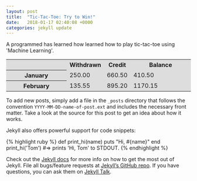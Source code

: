 ```yaml
---
layout: post
title:  "Tic-Tac-Toe: Try to Win!"
date:   2018-01-17 02:40:08 +0000
categories: jekyll update
---
```

A programmed has learned how learned how to play tic-tac-toe using 'Machine Learning'. 


<html>
	<head>
		<title>Width and Spacing</title>
		<style type="text/css">
			th, td {
				background-color: #dddddd;}
		</style>
	</head>
	<body>
		<table width="400" cellpadding="10" cellspacing="5">
			<tr>
				<th width="150"></th>
				<th>Withdrawn</th>
				<th>Credit</th>
				<th width="150">Balance</th>
			</tr>
			<tr>
				<th>January</th>
				<td>250.00</td>
				<td>660.50</td>
				<td>410.50</td>
			</tr>
			<tr>
				<th>February</th>
				<td>135.55</td>
				<td>895.20</td>
				<td>1170.15</td>
			</tr>
		</table>
	</body>
</html>

To add new posts, simply add a file in the `_posts` directory that follows the convention `YYYY-MM-DD-name-of-post.ext` and includes the necessary front matter. Take a look at the source for this post to get an idea about how it works.

Jekyll also offers powerful support for code snippets:

{% highlight ruby %}
def print_hi(name)
  puts "Hi, #{name}"
end
print_hi('Tom')
#=> prints 'Hi, Tom' to STDOUT.
{% endhighlight %}

Check out the [Jekyll docs][jekyll-docs] for more info on how to get the most out of Jekyll. File all bugs/feature requests at [Jekyll’s GitHub repo][jekyll-gh]. If you have questions, you can ask them on [Jekyll Talk][jekyll-talk].

[jekyll-docs]: http://jekyllrb.com/docs/home
[jekyll-gh]:   https://github.com/jekyll/jekyll
[jekyll-talk]: https://talk.jekyllrb.com/
